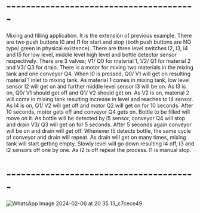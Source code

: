 # ---------------------------------------

Mixing and filling application. It is the extension of previous example. There are two push buttons I0 and I1 for start and stop (both push buttons are NO type/ green in physical existence). There are three level switches I2, I3, I4 and I5 for low level, middle level high level and bottle detector sensor respectively. There are 3 valves; V1/ Q0 for material 1, V2/ Q1 for material 2 and V3/ Q3 for drain. There is a motor for mixing two materials in the mixing tank and one conveyor Q4. When I0 is pressed, Q0/ V1 will get on resulting material 1 inlet to mixing tank. As material 1 comes in mixing tank, low level sensor I2 will get on and further middle level sensor I3 will be on. As I3 is on, Q0/ V1 should get off and Q1/ V2 should get on. As V2 is on, material 2 will come in mixing tank resulting increase in level and reaches to I4 sensor. As I4 is on, Q1/ V2 will get off and motor Q2 will get on for 10 seconds. After 10 seconds, motor gets off and conveyor Q4 gets on. Bottle to be filled will move on it. As bottle will be detected by I5 sensor, conveyor Q4 will stop and drain V3/ Q3 will get on for 5 seconds. After 5 seconds again conveyor will be on and drain will get off. Whenever I5 detects bottle, the same cycle of conveyor and drain will repeat. As drain will get on many times, mixing tank will start getting empty. Slowly level will go down resulting I4 off, I3 and I2 sensors off one by one. As I2 is off repeat the process. I1 is manual stop.

# ---------------------------------------





![WhatsApp Image 2024-02-06 at 20 35 13_c7cece49](https://github.com/user-attachments/assets/fe41194e-5cfe-414b-bd7d-9aad3c39b89b)

